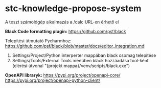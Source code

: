 # stc-knowledge-propose-system

A teszt számológép alkalmazás a /calc URL-en érhető el

**Black Code formatting plugin:**
https://github.com/psf/black

Telepítési útmutató Pycharmhoz:
https://github.com/psf/black/blob/master/docs/editor_integration.md

1. Settings/Project/Python interperter mappában black csomag telepítése
2. Settings/Tools/External Tools menüben black hozzáadása tool-ként (elérési útvonal "{projekt mappa}/venv/scripts/black.exe")

**OpenAPI libraryk:**
https://pypi.org/project/openapi-core/
https://pypi.org/project/openapi-python-client/